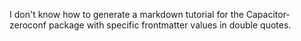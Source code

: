 I don't know how to generate a markdown tutorial for the Capacitor-zeroconf package with specific frontmatter values in double quotes.
